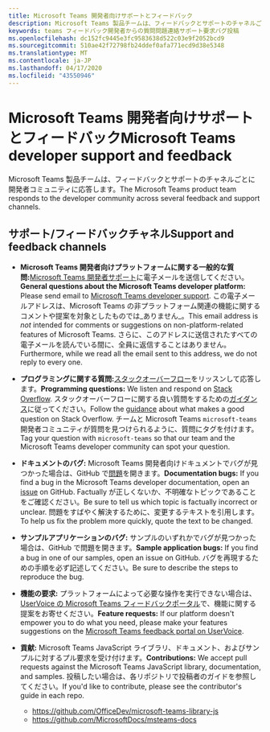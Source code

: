 ```yaml
---
title: Microsoft Teams 開発者向けサポートとフィードバック
description: Microsoft Teams 製品チームは、フィードバックとサポートのチャネルごとに開発者コミュニティに応答します。
keywords: teams フィードバック開発者からの質問問題連絡サポート要求バグ投稿
ms.openlocfilehash: dc152fc9445e3fc9583638d522c03e9f2052bcd9
ms.sourcegitcommit: 510ae42f72798fb24ddef0afa771ecd9d38e5348
ms.translationtype: MT
ms.contentlocale: ja-JP
ms.lasthandoff: 04/17/2020
ms.locfileid: "43550946"
---
```

# <a name="microsoft-teams-developer-support-and-feedback"></a><span data-ttu-id="8d027-104">Microsoft Teams 開発者向けサポートとフィードバック</span><span class="sxs-lookup"><span data-stu-id="8d027-104">Microsoft Teams developer support and feedback</span></span>

<span data-ttu-id="8d027-105">Microsoft Teams 製品チームは、フィードバックとサポートのチャネルごとに開発者コミュニティに応答します。</span><span class="sxs-lookup"><span data-stu-id="8d027-105">The Microsoft Teams product team responds to the developer community across several feedback and support channels.</span></span>

## <a name="support-and-feedback-channels"></a><span data-ttu-id="8d027-106">サポート/フィードバックチャネル</span><span class="sxs-lookup"><span data-stu-id="8d027-106">Support and feedback channels</span></span>

- <span data-ttu-id="8d027-107">**Microsoft Teams 開発者向けプラットフォームに関する一般的な質問:**[Microsoft Teams 開発者サポート](mailto:microsoftteamsdev@microsoft.com)に電子メールを送信してください。</span><span class="sxs-lookup"><span data-stu-id="8d027-107">**General questions about the Microsoft Teams developer platform:** Please send email to [Microsoft Teams developer support](mailto:microsoftteamsdev@microsoft.com).</span></span> <span data-ttu-id="8d027-108">この電子メールアドレスは、Microsoft Teams の非プラットフォーム関連の機能に関するコメントや提案を対象としたものでは_ありません_。</span><span class="sxs-lookup"><span data-stu-id="8d027-108">This email address is _not_ intended for comments or suggestions on non-platform-related features of Microsoft Teams.</span></span> <span data-ttu-id="8d027-109">さらに、このアドレスに送信されたすべての電子メールを読んでいる間に、全員に返信することはありません。</span><span class="sxs-lookup"><span data-stu-id="8d027-109">Furthermore, while we read all the email sent to this address, we do not reply to every one.</span></span>

- <span data-ttu-id="8d027-110">**プログラミングに関する質問:**[スタックオーバーフロー](http://stackoverflow.com/questions/tagged/microsoft-teams)をリッスンして応答します。</span><span class="sxs-lookup"><span data-stu-id="8d027-110">**Programming questions:** We listen and respond on [Stack Overflow](http://stackoverflow.com/questions/tagged/microsoft-teams).</span></span> <span data-ttu-id="8d027-111">スタックオーバーフローに関する良い質問をするための[ガイダンス](http://stackoverflow.com/tour)に従ってください。</span><span class="sxs-lookup"><span data-stu-id="8d027-111">Follow the [guidance](http://stackoverflow.com/tour) about what makes a good question on Stack Overflow.</span></span> <span data-ttu-id="8d027-112">チームと Microsoft Teams `microsoft-teams`開発者コミュニティが質問を見つけられるように、質問にタグを付けます。</span><span class="sxs-lookup"><span data-stu-id="8d027-112">Tag your question with `microsoft-teams` so that our team and the Microsoft Teams developer community can spot your question.</span></span>

- <span data-ttu-id="8d027-113">**ドキュメントのバグ:** Microsoft Teams 開発者向けドキュメントでバグが見つかった場合は、GitHub で[問題](https://github.com/MicrosoftDocs/msteams-docs/issues)を開きます。</span><span class="sxs-lookup"><span data-stu-id="8d027-113">**Documentation bugs:** If you find a bug in the Microsoft Teams developer documentation, open an [issue](https://github.com/MicrosoftDocs/msteams-docs/issues) on GitHub.</span></span> <span data-ttu-id="8d027-114">Factually が正しくないか、不明確なトピックであることをご確認ください。</span><span class="sxs-lookup"><span data-stu-id="8d027-114">Be sure to tell us which topic is factually incorrect or unclear.</span></span> <span data-ttu-id="8d027-115">問題をすばやく解決するために、変更するテキストを引用します。</span><span class="sxs-lookup"><span data-stu-id="8d027-115">To help us fix the problem more quickly, quote the text to be changed.</span></span>

- <span data-ttu-id="8d027-116">**サンプルアプリケーションのバグ:** サンプルのいずれかでバグが見つかった場合は、GitHub で問題を開きます。</span><span class="sxs-lookup"><span data-stu-id="8d027-116">**Sample application bugs:** If you find a bug in one of our samples, open an issue on GitHub.</span></span> <span data-ttu-id="8d027-117">バグを再現するための手順を必ず記述してください。</span><span class="sxs-lookup"><span data-stu-id="8d027-117">Be sure to describe the steps to reproduce the bug.</span></span>

- <span data-ttu-id="8d027-118">**機能の要求:** プラットフォームによって必要な操作を実行できない場合は、 [UserVoice の Microsoft Teams フィードバックポータル](https://aka.ms/microsoftteamsplatformsuggestions)で、機能に関する提案をお寄せください。</span><span class="sxs-lookup"><span data-stu-id="8d027-118">**Feature requests:** If our platform doesn't empower you to do what you need, please make your features suggestions on the [Microsoft Teams feedback portal on UserVoice](https://aka.ms/microsoftteamsplatformsuggestions).</span></span>

- <span data-ttu-id="8d027-119">**貢献:** Microsoft Teams JavaScript ライブラリ、ドキュメント、およびサンプルに対するプル要求を受け付けます。</span><span class="sxs-lookup"><span data-stu-id="8d027-119">**Contributions:** We accept pull requests against the Microsoft Teams JavaScript library, documentation, and samples.</span></span> <span data-ttu-id="8d027-120">投稿したい場合は、各リポジトリで投稿者のガイドを参照してください。</span><span class="sxs-lookup"><span data-stu-id="8d027-120">If you'd like to contribute, please see the contributor's guide in each repo.</span></span>

  * https://github.com/OfficeDev/microsoft-teams-library-js
  * https://github.com/MicrosoftDocs/msteams-docs

